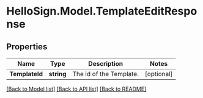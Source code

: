 # HelloSign.Model.TemplateEditResponse

## Properties

Name | Type | Description | Notes
------------ | ------------- | ------------- | -------------
**TemplateId** | **string** |  The id of the Template.  | [optional] 

[[Back to Model list]](../README.md#documentation-for-models) [[Back to API list]](../README.md#documentation-for-api-endpoints) [[Back to README]](../README.md)

